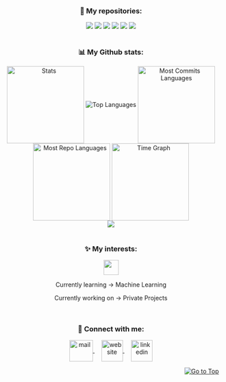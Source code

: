 <h3 align="center">📕 My repositories:</h3>
<div align="center">
<a href="https://github.com/samarjitsahoo/c"><img src="https://github-readme-stats.vercel.app/api/pin/?username=samarjitsahoo&repo=c&theme=radical"></a>
<a href="https://github.com/samarjitsahoo/cpp"><img src="https://github-readme-stats.vercel.app/api/pin/?username=samarjitsahoo&repo=cpp&theme=radical"></a>
<a href="https://github.com/samarjitsahoo/java"><img src="https://github-readme-stats.vercel.app/api/pin/?username=samarjitsahoo&repo=java&theme=radical"></a>
<a href="https://github.com/samarjitsahoo/python"><img src="https://github-readme-stats.vercel.app/api/pin/?username=samarjitsahoo&repo=python&theme=radical"></a>
<a href="https://github.com/samarjitsahoo/javascript"><img src="https://github-readme-stats.vercel.app/api/pin/?username=samarjitsahoo&repo=javascript&theme=radical"></a>
<a href="https://github.com/samarjitsahoo/php"><img src="https://github-readme-stats.vercel.app/api/pin/?username=samarjitsahoo&repo=php&theme=radical"></a>
</div>
<br>
<h3 align="center">📊 My Github stats:</h3>
<div align="center">
  <img align="center" src="http://github-profile-summary-cards.vercel.app/api/cards/stats?username=samarjitsahoo&theme=radical" height="180em" alt="Stats"/>
    <img align="center" src="https://github-readme-stats.vercel.app/api/top-langs?username=samarjitsahoo&hide_border=true&no-bg=true&no-frame=true&layout=compact&theme=radical&langs_count=8&hide=jupyter%20notebook,css" alt="Top Languages"/>
  <img align="center" src="http://github-profile-summary-cards.vercel.app/api/cards/most-commit-language?username=samarjitsahoo&theme=radical&exclude=html,CSS,Jupyter%20Notebook" height="180em" alt="Most Commits Languages"/>
  <img align="center" src="http://github-profile-summary-cards.vercel.app/api/cards/repos-per-language?username=samarjitsahoo&theme=radical&exclude=html,CSS,Jupyter%20Notebook" height="180em" alt="Most Repo Languages"/>
  <img align="center" src="http://github-profile-summary-cards.vercel.app/api/cards/productive-time?username=samarjitsahoo&theme=radical&utcOffset=5.30" height="180em" alt="Time Graph"/>
</div>
<div align=center>
  <img src="https://github-profile-trophy.vercel.app/?username=samarjitsahoo&row=2&column=3&theme=radical"/>
</div>
<br>
<h3 align="center">✨ My interests:</h3>
<p align="center">
   <img src="https://readme-typing-svg.demolab.com?font=Roboto+Slab&size=30&center=true&vCenter=true&width=450&duration=1500&pause=1000&lines=Artificial+Intelligence;Machine+Learning;Data+Science" width="auto" height="35"/>
</p>
<p align="center">Currently learning -> Machine Learning</p>
<p align="center">Currently working on -> Private Projects</p>
<br>
<h3 align="center">🔗 Connect with me:</h3>
<p align="center">
  <a href="mailto:samarjit9203@gmail.com" target="_blank">
    <img align="center" src="https://cdn.worldvectorlogo.com/logos/official-gmail-icon-2020-.svg" alt="mail" height="50" width="55" />
  </a>
  &nbsp;&nbsp;&nbsp;
  <a href="https://samarjit.vercel.app" target="_blank">
    <img align="center" src="https://cdn.worldvectorlogo.com/logos/chrome-modern-.svg" alt="website" height="50" width="50" />
  </a>
  &nbsp;&nbsp;&nbsp;
  <a href="https://linkedin.com/in/samarjitsahoo/" target="_blank">
    <img align="center" src="https://cdn.worldvectorlogo.com/logos/linkedin-icon-3.svg" alt="linkedin" height="50" width="50" />
  </a>
</p>
<p align="right"><a href="#"><img src="https://img.shields.io/static/v1?label&message=Go+to+Top&color=0b6ab3&style=flat&logo" alt="Go to Top" /></a></p>
